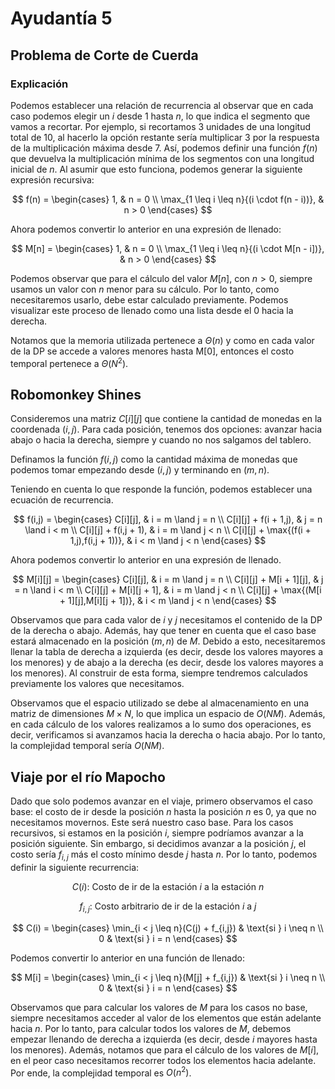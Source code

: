 # Ayudantía 5
## Problema de Corte de Cuerda

### Explicación

Podemos establecer una relación de recurrencia al observar que en cada caso podemos elegir un $i$ desde 1 hasta $n$, lo que indica el segmento que vamos a recortar. Por ejemplo, si recortamos 3 unidades de una longitud total de 10, al hacerlo la opción restante sería multiplicar 3 por la respuesta de la multiplicación máxima desde 7. Así, podemos definir una función $f(n)$ que devuelva la multiplicación mínima de los segmentos con una longitud inicial de $n$. Al asumir que esto funciona, podemos generar la siguiente expresión recursiva:

$$
f(n) = 
\begin{cases} 
    1, & n = 0 \\
    \max_{1 \leq i \leq n}{(i \cdot f(n - i))}, & n > 0
\end{cases}
$$

Ahora podemos convertir lo anterior en una expresión de llenado:

$$
M[n] = 
\begin{cases} 
    1, & n = 0 \\
    \max_{1 \leq i \leq n}{(i \cdot M[n - i])}, & n > 0
\end{cases}
$$

Podemos observar que para el cálculo del valor $M[n]$, con $n > 0$, siempre usamos un valor con $n$ menor para su cálculo. Por lo tanto, como necesitaremos usarlo, debe estar calculado previamente. Podemos visualizar este proceso de llenado como una lista desde el 0 hacia la derecha.

Notamos que la memoria utilizada pertenece a $\Theta(n)$ y como en cada valor de la DP se accede a valores menores hasta M[0], entonces el costo temporal pertenece a $\Theta(N^2)$.

## Robomonkey Shines

Consideremos una matriz $C[i][j]$ que contiene la cantidad de monedas en la coordenada $(i,j)$. Para cada posición, tenemos dos opciones: avanzar hacia abajo o hacia la derecha, siempre y cuando no nos salgamos del tablero.

Definamos la función $f(i,j)$ como la cantidad máxima de monedas que podemos tomar empezando desde $(i,j)$ y terminando en $(m,n)$.

Teniendo en cuenta lo que responde la función, podemos establecer una ecuación de recurrencia.

$$
f(i,j) = 
\begin{cases} 
    C[i][j], & i = m \land j = n \\
    C[i][j] + f(i + 1,j), & j = n \land i < m \\
    C[i][j] + f(i,j + 1), & i = m \land j < n \\
    C[i][j] + \max{(f(i + 1,j),f(i,j + 1))}, & i < m  \land j < n
\end{cases}
$$

Ahora podemos convertir lo anterior en una expresión de llenado.

$$
M[i][j] = 
\begin{cases} 
    C[i][j], & i = m \land j = n \\
    C[i][j] + M[i + 1][j], & j = n \land i < m \\
    C[i][j] + M[i][j + 1], & i = m \land j < n \\
    C[i][j] + \max{(M[i + 1][j],M[i][j + 1])}, & i < m  \land j < n
\end{cases}
$$

Observamos que para cada valor de $i$ y $j$ necesitamos el contenido de la DP de la derecha o abajo. Además, hay que tener en cuenta que el caso base estará almacenado en la posición $(m,n)$ de $M$. Debido a esto, necesitaremos llenar la tabla de derecha a izquierda (es decir, desde los valores mayores a los menores) y de abajo a la derecha (es decir, desde los valores mayores a los menores). Al construir de esta forma, siempre tendremos calculados previamente los valores que necesitamos.

Observamos que el espacio utilizado se debe al almacenamiento en una matriz de dimensiones $M \times N$, lo que implica un espacio de $O(NM)$. Además, en cada cálculo de los valores realizamos a lo sumo dos operaciones, es decir, verificamos si avanzamos hacia la derecha o hacia abajo. Por lo tanto, la complejidad temporal sería $O(NM)$.


## Viaje por el río Mapocho

Dado que solo podemos avanzar en el viaje, primero observamos el caso base: el costo de ir desde la posición $n$ hasta la posición $n$ es 0, ya que no necesitamos movernos. Este será nuestro caso base. Para los casos recursivos, si estamos en la posición $i$, siempre podríamos avanzar a la posición siguiente. Sin embargo, si decidimos avanzar a la posición $j$, el costo sería $f_{i,j}$ más el costo mínimo desde $j$ hasta $n$. Por lo tanto, podemos definir la siguiente recurrencia:

$$C(i) \text{: Costo de ir de la estación } i \text{ a la estación } n$$

$$f_{i,j} \text{: Costo arbitrario de ir de la estación } i \text{ a } j$$

$$
C(i) =
\begin{cases}
\min_{i < j \leq n}(C(j) + f_{i,j}) & \text{si } i \neq n \\
0 & \text{si } i = n
\end{cases}
$$

Podemos convertir lo anterior en una función de llenado:

$$
M[i] =
\begin{cases}
\min_{i < j \leq n}(M[j] + f_{i,j}) & \text{si } i \neq n \\
0 & \text{si } i = n
\end{cases}
$$

Observamos que para calcular los valores de $M$ para los casos no base, siempre necesitamos acceder al valor de los elementos que están adelante hacia $n$. Por lo tanto, para calcular todos los valores de $M$, debemos empezar llenando de derecha a izquierda (es decir, desde $i$ mayores hasta los menores). Además, notamos que para el cálculo de los valores de $M[i]$, en el peor caso necesitamos recorrer todos los elementos hacia adelante. Por ende, la complejidad temporal es $O(n^2)$.
